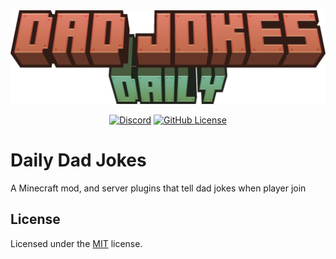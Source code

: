 <div align="center">
    <img src="./assets/logo.png" alt="logo" />
</div>

<p align="center">
    <a href="https://discord.gg/qn59F2g53F"><img alt="Discord" src="https://img.shields.io/discord/1255068649992224819?style=for-the-badge&logo=discord&logoColor=ffffff&label=Discord&labelColor=b96a55&color=ffffff"></a>
    <a href="LICENSE"><img alt="GitHub License" src="https://img.shields.io/github/license/toby7002/DailyDadJokes?style=for-the-badge&label=License&labelColor=b96a55&color=ffffff"></a>
</p>

# Daily Dad Jokes

A Minecraft mod, and server plugins that tell dad jokes when player join

## License

Licensed under the [MIT](./LICENSE) license.
